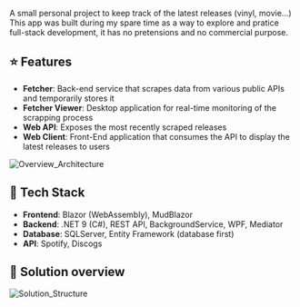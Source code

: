A small personal project to keep track of the latest releases (vinyl, movie...)  
This app was built during my spare time as a way to explore and pratice full-stack development, it has no pretensions and no commercial purpose.

## :star: Features

- **Fetcher**: Back-end service that scrapes data from various public APIs and temporarily stores it  
- **Fetcher Viewer**: Desktop application for real-time monitoring of the scrapping process  
- **Web API**: Exposes the most recently scraped releases  
- **Web Client**: Front-End application that consumes the API to display the latest releases to users  

![Overview_Architecture](https://github.com/user-attachments/assets/bfef2dd4-f1c2-47f9-abac-045b89d63285)  


## :rocket: Tech Stack

- **Frontend**: Blazor (WebAssembly), MudBlazor  
- **Backend**: .NET 9 (C#), REST API, BackgroundService, WPF, Mediator  
- **Database**: SQLServer, Entity Framework (database first)  
- **API**: Spotify, Discogs  

## :wrench: Solution overview  

![Solution_Structure](https://github.com/user-attachments/assets/af7090cb-c389-4ec8-a092-2f5eb301167d)

